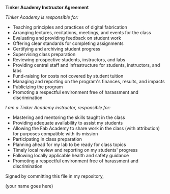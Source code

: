 **Tinker Academy Instructor Agreement**

_Tinker Academy is responsible for:_

- Teaching principles and practices of digital fabrication
- Arranging lectures, recitations, meetings, and events for the class
- Evaluating and providing feedback on student work
- Offering clear standards for completing assignments
- Certifying and archiving student progress
- Supervising class preparation
- Reviewing prospective students, instructors, and labs
- Providing central staff and infrastructure for students, instructors, and labs
- Fund-raising for costs not covered by student tuition
- Managing and reporting on the program's finances, results, and impacts
- Publicizing the program
- Promoting a respectful environment free of harassment and discrimination

_I am a Tinker Academy instructor, responsible for:_

- Mastering and mentoring the skills taught in the class
- Providing adequate availability to assist my students
- Allowing the Fab Academy to share work in the class (with attribution) for purposes compatible with its mission
- Participating in class preparation
- Planning ahead for my lab to be ready for class topics
- Timely local review and reporting on my students' progress
- Following locally applicable health and safety guidance
- Promoting a respectful environment free of harassment and discrimination

Signed by committing this file in my repository,

(your name goes here)
